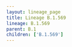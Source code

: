```yaml
---
layout: lineage_page
title: Lineage B.1.569
lineage: B.1.569
parent: B.1
children: ['B.1.569']
---
```

